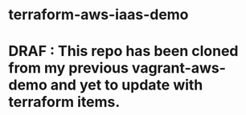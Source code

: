 # terraform-aws-iaas-demo

# DRAF : This repo has been cloned from my previous vagrant-aws-demo and yet to update with terraform items.
